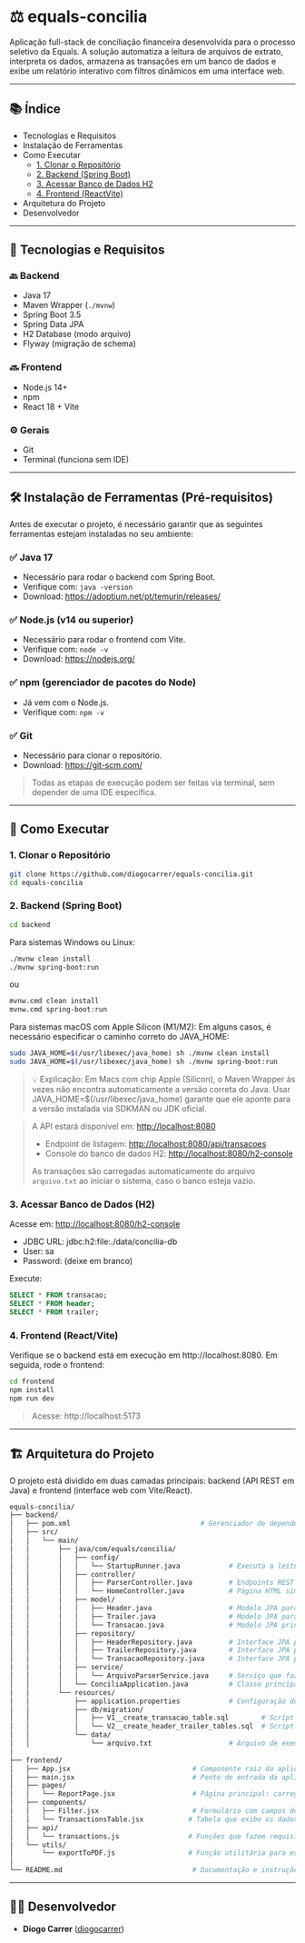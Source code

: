 # ⚖️ equals-concilia

Aplicação full-stack de conciliação financeira desenvolvida para o processo seletivo da Equals. A solução automatiza a leitura de arquivos de extrato, interpreta os dados, armazena as transações em um banco de dados e exibe um relatório interativo com filtros dinâmicos em uma interface web.

---

## 📚 Índice

- Tecnologias e Requisitos
- Instalação de Ferramentas
- Como Executar
  - [1. Clonar o Repositório](#1-clonar-o-repositório)
  - [2. Backend (Spring Boot)](#2-backend-spring-boot)
  - [3. Acessar Banco de Dados H2](#3-acessar-banco-de-dados-h2)
  - [4. Frontend (ReactVite)](#4-frontend-reactvite)
- Arquitetura do Projeto
- Desenvolvedor

---

## 🧰 Tecnologias e Requisitos

### 🔙 Backend

- Java 17
- Maven Wrapper (`./mvnw`)
- Spring Boot 3.5
- Spring Data JPA
- H2 Database (modo arquivo)
- Flyway (migração de schema)

### 🔜 Frontend

- Node.js 14+
- npm
- React 18 + Vite

### ⚙️ Gerais

- Git
- Terminal (funciona sem IDE)

---

## 🛠️ Instalação de Ferramentas (Pré-requisitos)

Antes de executar o projeto, é necessário garantir que as seguintes ferramentas estejam instaladas no seu ambiente:

### ✅ Java 17
- Necessário para rodar o backend com Spring Boot.
- Verifique com: `java -version`
- Download: https://adoptium.net/pt/temurin/releases/

### ✅ Node.js (v14 ou superior)
- Necessário para rodar o frontend com Vite.
- Verifique com: `node -v`
- Download: https://nodejs.org/

### ✅ npm (gerenciador de pacotes do Node)
- Já vem com o Node.js.
- Verifique com: `npm -v`

### ✅ Git
- Necessário para clonar o repositório.
- Download: https://git-scm.com/

> Todas as etapas de execução podem ser feitas via terminal, sem depender de uma IDE específica.

---

## 🚀 Como Executar

### 1. Clonar o Repositório

```bash
git clone https://github.com/diogocarrer/equals-concilia.git
cd equals-concilia
```

### 2. Backend (Spring Boot)

```bash
cd backend
```
Para sistemas Windows ou Linux:
```bash
./mvnw clean install
./mvnw spring-boot:run
```
ou
```bash
mvnw.cmd clean install
mvnw.cmd spring-boot:run
```

Para sistemas macOS com Apple Silicon (M1/M2):
Em alguns casos, é necessário especificar o caminho correto do JAVA_HOME:
```bash
sudo JAVA_HOME=$(/usr/libexec/java_home) sh ./mvnw clean install
sudo JAVA_HOME=$(/usr/libexec/java_home) sh ./mvnw spring-boot:run
```
> 💡 Explicação: Em Macs com chip Apple (Silicon), o Maven Wrapper às vezes não encontra automaticamente a versão correta do Java. Usar JAVA_HOME=$(/usr/libexec/java_home) garante que ele aponte para a versão instalada via SDKMAN ou JDK oficial.

> A API estará disponível em: [http://localhost:8080](http://localhost:8080)  
> - Endpoint de listagem: [http://localhost:8080/api/transacoes](http://localhost:8080/api/transacoes)  
> - Console do banco de dados H2: [http://localhost:8080/h2-console](http://localhost:8080/h2-console)
>
> As transações são carregadas automaticamente do arquivo `arquivo.txt` ao iniciar o sistema, caso o banco esteja vazio.

### 3. Acessar Banco de Dados (H2)

Acesse em: [http://localhost:8080/h2-console](http://localhost:8080/h2-console)

- JDBC URL: jdbc:h2:file:./data/concilia-db
- User: sa
- Password: (deixe em branco)

Execute:

```sql
SELECT * FROM transacao;
SELECT * FROM header;
SELECT * FROM trailer;
```

### 4. Frontend (React/Vite)

Verifique se o backend está em execução em http://localhost:8080. Em seguida, rode o frontend:
```bash
cd frontend
npm install
npm run dev
```

> Acesse: http://localhost:5173
> 
---
## 🏗️ Arquitetura do Projeto
O projeto está dividido em duas camadas principais: backend (API REST em Java) e frontend (interface web com Vite/React).

```bash
equals-concilia/
├── backend/
│   ├── pom.xml                                # Gerenciador de dependências Maven
│   ├── src/
│   │   └── main/
│   │       ├── java/com/equals/concilia/
│   │       │   ├── config/
│   │       │   │   └── StartupRunner.java            # Executa a leitura automática do arquivo .txt na inicialização
│   │       │   ├── controller/
│   │       │   │   ├── ParserController.java         # Endpoints REST para listar e filtrar transações
│   │       │   │   └── HomeController.java           # Página HTML simples com links úteis da API
│   │       │   ├── model/
│   │       │   │   ├── Header.java                   # Modelo JPA para a linha do tipo header
│   │       │   │   ├── Trailer.java                  # Modelo JPA para a linha do tipo trailer
│   │       │   │   └── Transacao.java                # Modelo JPA principal, representa uma venda (linha detalhe)
│   │       │   ├── repository/
│   │       │   │   ├── HeaderRepository.java         # Interface JPA para persistência do header
│   │       │   │   ├── TrailerRepository.java        # Interface JPA para persistência do trailer
│   │       │   │   └── TransacaoRepository.java      # Interface JPA para persistência das transações
│   │       │   ├── service/
│   │       │   │   └── ArquivoParserService.java     # Serviço que faz a leitura, parsing e salvamento dos dados
│   │       │   └── ConciliaApplication.java          # Classe principal da aplicação Spring Boot
│   │       └── resources/
│   │           ├── application.properties            # Configuração do banco H2, console e Flyway
│   │           ├── db/migration/
│   │           │   ├── V1__create_transacao_table.sql        # Script Flyway para criar a tabela de transações
│   │           │   └── V2__create_header_trailer_tables.sql  # Script Flyway para criar as tabelas de header e trailer
│   │           └── data/
│   │               └── arquivo.txt                   # Arquivo de exemplo com as transações brutas
│
├── frontend/
│   ├── App.jsx                              # Componente raiz da aplicação React
│   ├── main.jsx                             # Ponto de entrada da aplicação (ReactDOM.createRoot)
│   ├── pages/
│   │   └── ReportPage.jsx                   # Página principal: carrega filtros e exibe relatório
│   ├── components/
│   │   ├── Filter.jsx                       # Formulário com campos de filtro (data, valor, bandeira, etc.)
│   │   └── TransactionsTable.jsx           # Tabela que exibe os dados das transações
│   ├── api/
│   │   └── transactions.js                 # Funções que fazem requisições HTTP para a API backend
│   └── utils/
│       └── exportToPDF.js                  # Função utilitária para exportar o relatório de transações em PDF
│
└── README.md                                # Documentação e instruções de uso do projeto

```

---

## 🙋‍♂️ Desenvolvedor

* **Diogo Carrer** ([diogocarrer](https://github.com/diogocarrer))

